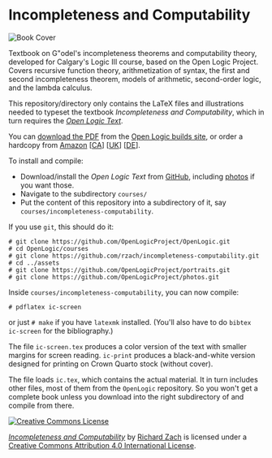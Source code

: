 # Incompleteness and Computability

![Book Cover](https://ic.openlogicproject.org/ic.png)

Textbook on G\"odel's incompleteness theorems and computability
theory, developed for Calgary's Logic III course, based on the Open
Logic Project.  Covers recursive function theory, arithmetization of
syntax, the first and second incompleteness theorem, models of
arithmetic, second-order logic, and the lambda calculus.

This repository/directory only contains the LaTeX files and
illustrations needed to typeset the textbook _Incompleteness
and Computability_, which in turn requires the _[Open Logic
Text](https://github.com/OpenLogicProject/OpenLogic/)_.

You can [download the
PDF](https://ic.openlogicproject.org/ic-screen.pdf) from the [Open
Logic builds site](https://builds.openlogicproject.org/), or order a
hardcopy from [Amazon](https://www.amazon.com/dp/1548138088/)
[[CA](https://www.amazon.ca/dp/1548138088/)]
[[UK](https://www.amazon.co.uk/dp/1548138088/)]
[[DE](https://www.amazon.de/dp/1548138088/)].

To install and compile:

- Download/install the _Open Logic Text_ from
  [GitHub](https://github.com/OpenLogicProject/OpenLogic/), including
  [photos](https://github.com/OpenLogicProject/photos) if you want those.
- Navigate to the subdirectory `courses/`
- Put the content of this repository into a subdirectory of it, say
  `courses/incompleteness-computability`.

If you use `git`, this should do it:
```
# git clone https://github.com/OpenLogicProject/OpenLogic.git
# cd OpenLogic/courses
# git clone https://github.com/rzach/incompleteness-computability.git
# cd ../assets
# git clone https://github.com/OpenLogicProject/portraits.git
# git clone https://github.com/OpenLogicProject/photos.git
```
Inside `courses/incompleteness-computability`, you can now compile:
```
# pdflatex ic-screen
```
or just `# make` if you have `latexmk` installed. (You'll also have to
do `bibtex ic-screen` for the bibliography.)

The file `ic-screen.tex` produces a color version of the text with
smaller margins for screen reading. `ic-print` produces a
black-and-white version designed for printing on Crown Quarto stock
(without cover).

The file loads `ic.tex`, which contains the actual material. It
in turn includes other files, most of them from the `OpenLogic`
repository. So you won't get a complete book unless you download into
the right subdirectory of and compile from there.

[![Creative Commons License](https://mirrors.creativecommons.org/presskit/buttons/88x31/png/by.png)](https://creativecommons.org/licenses/by/4.0/) 

_[Incompleteness and
Computability](https://ic.openlogicproject.org/)_ by [Richard
Zach](https://richardzach.org/) is licensed under a [Creative Commons
Attribution 4.0 International
License](https://creativecommons.org/licenses/by/4.0/).
